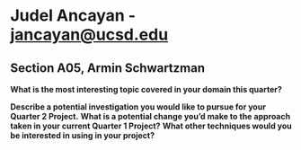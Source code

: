 
# Judel Ancayan - jancayan@ucsd.edu

## Section A05, Armin Schwartzman

**What is the most interesting topic covered in your domain this quarter?**

**Describe a potential investigation you would like to pursue for your Quarter 2 Project.**
**What is a potential change you’d make to the approach taken in your current Quarter 1 Project?**
**What other techniques would you be interested in using in your project?**